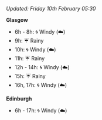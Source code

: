 *Updated: Friday 10th February 05:30*

**Glasgow**

* 6h - 8h: :cyclone: Windy (:cloud:)
* 9h: :umbrella: Rainy
* 10h: :cyclone: Windy (:cloud:)
* 11h: :umbrella: Rainy
* 12h - 14h: :cyclone: Windy (:cloud:)
* 15h: :umbrella: Rainy
* 16h, 17h: :cyclone: Windy (:cloud:)

**Edinburgh**

* 6h - 17h: :cyclone: Windy (:cloud:)
